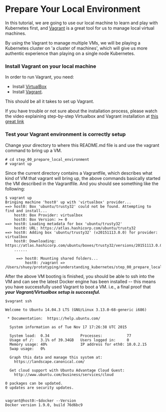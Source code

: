 Prepare Your Local Environment
==============================

In this tutorial, we are going to use our local machine to learn and play with
Kubernetes first, and [Vagrant](https://www.vagrantup.com) is a great tool for
us to manage local virtual machines.

By using the Vagrant to manage multiple VMs, we will be playing a Kubernetes
cluster on 'a cluster of machines', which will give us more authentic experience
than playing on a single node Kubernetes.



### Install Vagrant on your local machine

In order to run Vagrant, you need:

- Install [VirtualBox](https://www.virtualbox.org/wiki/Downloads)
- Install [Vagrant](https://www.vagrantup.com).

This should be all it takes to set up Vagrant.

If you have trouble or not sure about the installation process, please watch the video explaining step-by-step Virtualbox and Vagrant installation at [this great link](https://drupalize.me/videos/installing-vagrant-and-virtualbox?p=1526)

### Test your Vagrant environment is correctly setup

Change your directory to where this README.md file is and use the vagrant command to bring up a VM.

```
# cd step_00_prepare_local_environment
# vagrant up
```

Since the current directory contains a Vagrantfile, which describes what kind of VM that vagrant will bring up, the above commands basically started the VM described in the Vagrantfile. And you should see something like the following:

```
$ vagrant up
Bringing machine 'host0' up with 'virtualbox' provider...
==> host0: Box 'ubuntu/trusty32' could not be found. Attempting to find and install...
    host0: Box Provider: virtualbox
    host0: Box Version: >= 0
==> host0: Loading metadata for box 'ubuntu/trusty32'
    host0: URL: https://atlas.hashicorp.com/ubuntu/trusty32
==> host0: Adding box 'ubuntu/trusty32' (v20151113.0.0) for provider: virtualbox
    host0: Downloading: https://atlas.hashicorp.com/ubuntu/boxes/trusty32/versions/20151113.0.0/providers/virtualbox.box
    ......

     ==> host0: Mounting shared folders...
         host0: /vagrant => /Users/shuoy/prototyping/understanding_kubernetes/step_00_prepare_local_environment    
```

After the above VM booting is finished, you should be able to ssh into the VM and can see the latest Docker engine has been installed -- this means you have successfully used Vagrant to boot a VM. i.e., a final proof that ___your Vagrant/Virtualbox setup is successful.___

```
$vagrant ssh

Welcome to Ubuntu 14.04.3 LTS (GNU/Linux 3.13.0-68-generic i686)

 * Documentation:  https://help.ubuntu.com/

  System information as of Tue Nov 17 17:26:38 UTC 2015

  System load:  0.34              Processes:           77
  Usage of /:   3.1% of 39.34GB   Users logged in:     0
  Memory usage: 40%               IP address for eth0: 10.0.2.15
  Swap usage:   0%

  Graph this data and manage this system at:
    https://landscape.canonical.com/

  Get cloud support with Ubuntu Advantage Cloud Guest:
    http://www.ubuntu.com/business/services/cloud

0 packages can be updated.
0 updates are security updates.


vagrant@host0:~$docker --Version
Docker version 1.9.0, build 76d6bc9
```
